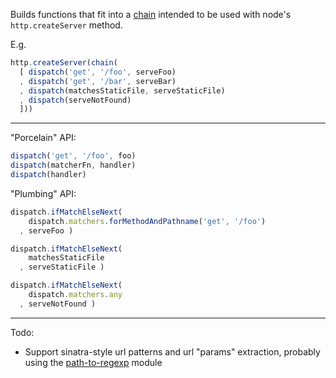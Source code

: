 Builds functions that fit into a [chain] intended to be used with node's
`http.createServer` method.

[chain]:https://github.com/quackingduck/fun-chain

E.g.

```javascript
http.createServer(chain(
  [ dispatch('get', '/foo', serveFoo)
  , dispatch('get', '/bar', serveBar)
  , dispatch(matchesStaticFile, serveStaticFile)
  , dispatch(serveNotFound)
  ]))
```

---

"Porcelain" API:

```javascript
dispatch('get', '/foo', foo)
dispatch(matcherFn, handler)
dispatch(handler)
```

"Plumbing" API:

```javascript
dispatch.ifMatchElseNext(
    dispatch.matchers.forMethodAndPathname('get', '/foo')
  , serveFoo )

dispatch.ifMatchElseNext(
    matchesStaticFile
  , serveStaticFile )

dispatch.ifMatchElseNext(
    dispatch.matchers.any
  , serveNotFound )
```

---

Todo:

* Support sinatra-style url patterns and url "params" extraction, probably using the [path-to-regexp](https://npmjs.org/package/path-to-regexp) module
